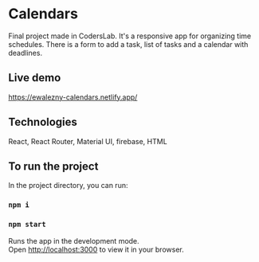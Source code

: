 # Calendars

Final project made in CodersLab.
It's a responsive app for organizing time schedules. There is a form to add a task, list of tasks and a calendar with deadlines.

## Live demo

https://ewalezny-calendars.netlify.app/

## Technologies

React, React Router, Material UI, firebase, HTML

## To run the project

In the project directory, you can run:

### `npm i`

### `npm start`

Runs the app in the development mode.\
Open [http://localhost:3000](http://localhost:3000) to view it in your browser.
